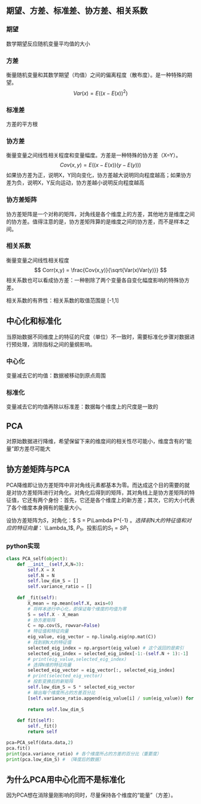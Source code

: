 ## 期望、方差、标准差、协方差、相关系数

### 期望

数学期望反应随机变量平均值的大小

### 方差

衡量随机变量和其数学期望（均值）之间的偏离程度（散布度）。是一种特殊的期望。
$$
Var(x) = E((x-E(x))^2)
$$

### 标准差

方差的平方根

### 协方差

衡量变量之间线性相关程度和变量幅度。方差是一种特殊的协方差（X=Y）。
$$
Cov(x,y)=E((x-E(x))(y-E(y)))
$$
如果协方差为正，说明X，Y同向变化，协方差越大说明同向程度越高；如果协方差为负，说明X，Y反向运动，协方差越小说明反向程度越高

### 协方差矩阵

协方差矩阵是一个对称的矩阵，对角线是各个维度上的方差，其他地方是维度之间的协方差。值得注意的是，协方差矩阵算的是维度之间的协方差，而不是样本之间。

### 相关系数

衡量变量之间线性相关程度
$$
Corr(x,y) = \frac{Cov(x,y)}{\sqrt{Var(x)Var(y)}}
$$
相关系数也可以看成协方差：一种剔除了两个变量各自变化幅度影响的特殊协方差。

相关系数的有界性：相关系数的取值范围是 [-1,1]

## 中心化和标准化

当原始数据不同维度上的特征的尺度（单位）不一致时，需要标准化步骤对数据进行预处理，消除指标之间的量纲影响。

### 中心化

变量减去它的均值：数据被移动到原点周围

### 标准化

变量减去它的均值再除以标准差：数据每个维度上的尺度是一致的

## PCA

对原始数据进行降维，希望保留下来的维度间的相关性尽可能小，维度含有的“能量”即方差尽可能大

## 协方差矩阵与PCA

PCA降维即让协方差矩阵中非对角线元素都基本为零。而达成这个目的需要的就是对协方差矩阵进行对角化。对角化后得到的矩阵，其对角线上是协方差矩阵的特征值，它还有两个身份：首先，它还是各个维度上的新方差；其次，它的大小代表了各个维度本身拥有的能量大小。

设协方差矩阵为$S$，对角化：$ S = P\Lambda P^{-1} $。 选择前$N$大的特征值和对应的特征向量：$ \Lambda_1$, $P_1$。投影后的$S_1 = SP_1$

### python实现

```python
class PCA_self(object):
    def __init__(self,X,N=3):
        self.X = X
        self.N = N
        self.low_dim_S = []
        self.variance_ratio = []
        
    def _fit(self):
        X_mean = np.mean(self.X, axis=0)
        # 将样本进行中心化，即保证每个维度的均值为零
        S = self.X - X_mean
        # 协方差矩阵
        C = np.cov(S, rowvar=False)
        # 特征值和特征向量
        eig_value, eig_vector = np.linalg.eig(np.mat(C))
        # 找到前N大的特征值
        selected_eig_index = np.argsort(eig_value) # 这个返回的是索引
        selected_eig_index = selected_eig_index[-1:-(self.N + 1):-1]
        # print(eig_value,selected_eig_index)
        # 选择N维的特征向量
        selected_eig_vector = eig_vector[:, selected_eig_index]
        # print(selected_eig_vector)
        # 投影变换后的新矩阵
        self.low_dim_S = S * selected_eig_vector
        # 输出每个维度所占的方差百分比
        [self.variance_ratio.append(eig_value[i] / sum(eig_value)) for i in selected_eig_index]
        
        return self.low_dim_S
        
    def fit(self):
        self._fit()
        return self
```

```python
pca=PCA_self(data.data,2)
pca.fit()
print(pca.variance_ratio) # 各个维度所占的方差的百分比（重要度）
print(pca.low_dim_S) # （降度后的数据）
```

## 为什么PCA用中心化而不是标准化

因为PCA想在消除量刚影响的同时，尽量保持各个维度的“能量”（方差）。